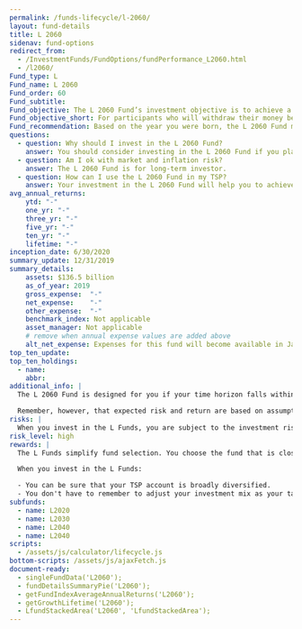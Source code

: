 ```yaml
---
permalink: /funds-lifecycle/l-2060/
layout: fund-details
title: L 2060
sidenav: fund-options
redirect_from:
  - /InvestmentFunds/FundOptions/fundPerformance_L2060.html
  - /l2060/
Fund_type: L
Fund_name: L 2060
Fund_order: 60
Fund_subtitle:
Fund_objective: The L 2060 Fund’s investment objective is to achieve a high level of growth with a very low emphasis on preservation of assets. The Fund's allocation in the G, F, C, S, and I Funds is adjusted quarterly. The L 2060 Fund will roll into the L Income Fund automatically in July 2060 when its allocation becomes the same as the allocation of the L Income Fund.
Fund_objective_short: For participants who will withdraw their money beginning 2058 through 2062.
Fund_recommendation: Based on the year you were born, the L 2060 Fund may be a good choice for you because you could have decades until retirement and can ride out any fluctuations in the market.
questions:
  - question: Why should I invest in the L 2060 Fund?
    answer: You should consider investing in the L 2060 Fund if you plan to withdraw from your account between 2058 – 2062.
  - question: Am I ok with market and inflation risk?
    answer: The L 2060 Fund is for long-term investor.
  - question: How can I use the L 2060 Fund in my TSP?
    answer: Your investment in the L 2060 Fund will help you to achieve the best expected return for the amount of expected risk that is appropriate for your time horizon. The L 2060 Fund makes the investing process easy for you because you do not have to figure out how to diversify your account or how and when to rebalance - it’s done for you.
avg_annual_returns:
    ytd: "-"
    one_yr: "-"
    three_yr: "-"
    five_yr: "-"
    ten_yr: "-"
    lifetime: "-"
inception_date: 6/30/2020
summary_update: 12/31/2019
summary_details:
    assets: $136.5 billion
    as_of_year: 2019
    gross_expense:  "-"
    net_expense:    "-"
    other_expense:  "-"
    benchmark_index: Not applicable
    asset_manager: Not applicable
    # remove when annual expense values are added above
    alt_net_expense: Expenses for this fund will become available in January 2021.
top_ten_update:
top_ten_holdings:
  - name:
    abbr:
additional_info: |
  The L 2060 Fund is designed for you if your time horizon falls within the 2058 through 2062 range. The asset allocation of this fund is adjusted quarterly, moving to a more conservative mix, gradually approaching that of the L Income Fund. Between quarterly adjustments, the asset allocation of the L 2060 Fund is maintained through daily rebalancing to the fund’s target allocation.

  Remember, however, that expected risk and return are based on assumptions about future economic conditions and investment performance. There is no guaranteed rate of return for any period, either short-term or long-term. For the fund’s historical returns, visit [Share Price History]({{ site.baseurl }}/fund-performance/share-price-history/). Past performance does not guarantee future results.
risks: |
  When you invest in the L Funds, you are subject to the investment risks associated with the G, F, C, S, and I funds. Your account is not guaranteed against loss. The L Funds can have periods of gain and loss, just as the individual TSP funds do.
risk_level: high
rewards: |
  The L Funds simplify fund selection. You choose the fund that is closest to your target date (or, if your target date falls between the target dates that are offered, you can split your account between the two target date funds closest to your time horizon).

  When you invest in the L Funds:

  - You can be sure that your TSP account is broadly diversified.
  - You don't have to remember to adjust your investment mix as your target date approaches - it's done for you.
subfunds:
  - name: L2020
  - name: L2030
  - name: L2040
  - name: L2040
scripts:
  - /assets/js/calculator/lifecycle.js
bottom-scripts: /assets/js/ajaxFetch.js
document-ready:
  - singleFundData('L2060');
  - fundDetailsSummaryPie('L2060');
  - getFundIndexAverageAnnualReturns('L2060');
  - getGrowthLifetime('L2060');
  - LfundStackedArea('L2060', 'LfundStackedArea');
---
```

